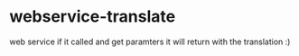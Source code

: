 webservice-translate
====================

web service if it called and get paramters it will return with the translation :) 
